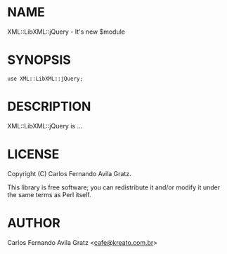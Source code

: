 # NAME

XML::LibXML::jQuery - It's new $module

# SYNOPSIS

    use XML::LibXML::jQuery;

# DESCRIPTION

XML::LibXML::jQuery is ...

# LICENSE

Copyright (C) Carlos Fernando Avila Gratz.

This library is free software; you can redistribute it and/or modify
it under the same terms as Perl itself.

# AUTHOR

Carlos Fernando Avila Gratz &lt;cafe@kreato.com.br>
